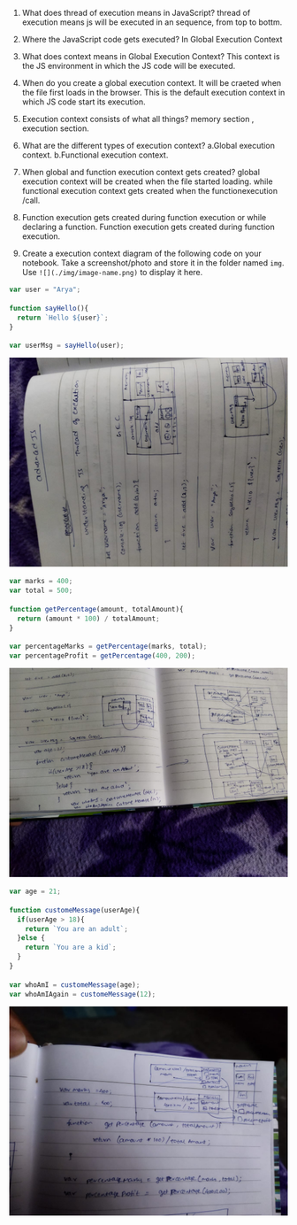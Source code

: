 1. What does thread of execution means in JavaScript?
thread of execution means js will be  executed in an sequence, from top to bottm.
2. Where the JavaScript code gets executed?
In Global Execution Context
3. What does context means in Global Execution Context?
This context is the JS environment in which the JS code will be executed.
4. When do you create a global execution context.
It will be craeted when the file first loads in the browser. This is the default execution context in which JS code start its execution.
5. Execution context consists of what all things?
memory section , execution section. 
6. What are the different types of execution context?
a.Global execution context.
b.Functional execution context.
7. When global and function execution context gets created?
global execution context will be created when the file started loading. while functional execution context gets created when the functionexecution /call. 
8. Function execution gets created during function execution or while declaring a function.
Function execution gets created during function execution.


9. Create a execution context diagram of the following code on your notebook. Take a screenshot/photo and store it in the folder named `img`. Use `![](./img/image-name.png)` to display it here.



```js
var user = "Arya";

function sayHello(){
  return `Hello ${user}`;
}

var userMsg = sayHello(user);
```

<!-- Put your image here -->

![](./img/1.jpeg)



```js
var marks = 400;
var total = 500;

function getPercentage(amount, totalAmount){
  return (amount * 100) / totalAmount;
}

var percentageMarks = getPercentage(marks, total);
var percentageProfit = getPercentage(400, 200);
```

<!-- Put your image here -->

![](./img/2.jpeg)



```js
var age = 21;

function customeMessage(userAge){
  if(userAge > 18){
    return `You are an adult`;
  }else {
    return `You are a kid`;
  }
}

var whoAmI = customeMessage(age);
var whoAmIAgain = customeMessage(12);
```

<!-- Put your image here -->

![](./img/3.jpeg)